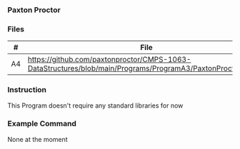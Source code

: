 ### Paxton Proctor

### Files

|   #   | File            | Description                                        |
| :---: | --------------- | -------------------------------------------------- |
|   A4 | https://github.com/paxtonproctor/CMPS-1063-DataStructures/blob/main/Programs/ProgramA3/PaxtonProctorA4.cpp |

### Instruction

This Program doesn't require any standard libraries for now

### Example Command

None at the moment

